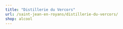 ```yaml
---
title: "Distillerie du Vercors"
url: /saint-jean-en-royans/distillerie-du-vercors/
shop: alcool
---
```

